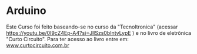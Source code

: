 # Arduino
Este Curso foi feito baseando-se no curso da "Tecnoltronica" (acessar https://youtu.be/0I9cZ4Ep-A4?si=JllSzs0bIntvLypE ) e no livro de eletrônica "Curto Circuito".
Para ter acesso ao livro entre em: www.curtocircuito.com.br
